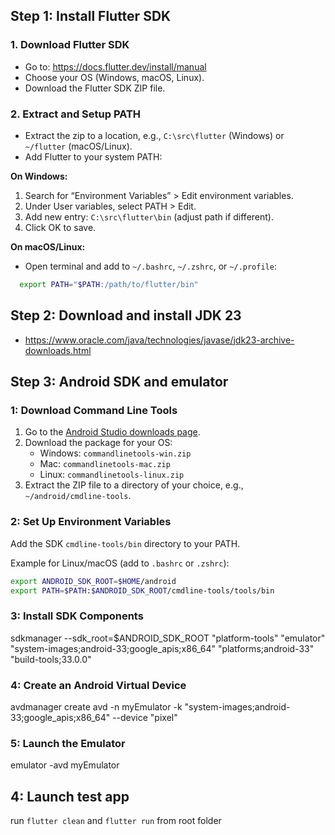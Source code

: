 ## Step 1: Install Flutter SDK

### 1. Download Flutter SDK

- Go to: https://docs.flutter.dev/install/manual
- Choose your OS (Windows, macOS, Linux).
- Download the Flutter SDK ZIP file.

### 2. Extract and Setup PATH

- Extract the zip to a location, e.g., `C:\src\flutter` (Windows) or `~/flutter` (macOS/Linux).
- Add Flutter to your system PATH:

**On Windows:**

1. Search for “Environment Variables” > Edit environment variables.
2. Under User variables, select PATH > Edit.
3. Add new entry: `C:\src\flutter\bin` (adjust path if different).
4. Click OK to save.

**On macOS/Linux:**

- Open terminal and add to `~/.bashrc`, `~/.zshrc`, or `~/.profile`:

```bash
  export PATH="$PATH:/path/to/flutter/bin"
```

## Step 2: Download and install JDK 23

- https://www.oracle.com/java/technologies/javase/jdk23-archive-downloads.html

## Step 3: Android SDK and emulator

### 1: Download Command Line Tools

1. Go to the [Android Studio downloads page](https://developer.android.com/studio#command-line-tools-only).
2. Download the package for your OS:
   - Windows: `commandlinetools-win.zip`
   - Mac: `commandlinetools-mac.zip`
   - Linux: `commandlinetools-linux.zip`
3. Extract the ZIP file to a directory of your choice, e.g., `~/android/cmdline-tools`.

### 2: Set Up Environment Variables

Add the SDK `cmdline-tools/bin` directory to your PATH.

Example for Linux/macOS (add to `.bashrc` or `.zshrc`):

```bash
export ANDROID_SDK_ROOT=$HOME/android
export PATH=$PATH:$ANDROID_SDK_ROOT/cmdline-tools/tools/bin
```

### 3: Install SDK Components

sdkmanager --sdk_root=$ANDROID_SDK_ROOT "platform-tools" "emulator" "system-images;android-33;google_apis;x86_64" "platforms;android-33" "build-tools;33.0.0"

### 4: Create an Android Virtual Device

avdmanager create avd -n myEmulator -k "system-images;android-33;google_apis;x86_64" --device "pixel"

### 5: Launch the Emulator

emulator -avd myEmulator

## 4: Launch test app

run `flutter clean` and `flutter run` from root folder
